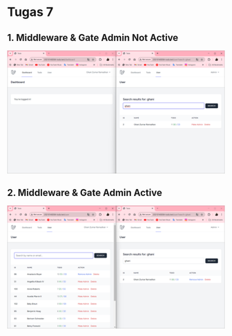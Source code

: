 # Tugas 7

## 1. Middleware & Gate Admin Not Active
![Alt text](screenshot/tugas7/1.png)
## 2. Middleware & Gate Admin Active
![Alt text](screenshot/tugas7/2.png)
